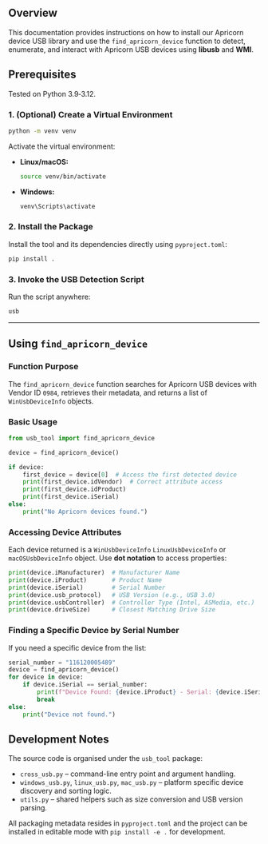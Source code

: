 

## Overview
This documentation provides instructions on how to install our Apricorn device USB library and use the `find_apricorn_device` function to detect, enumerate, and interact with Apricorn USB devices using **libusb** and **WMI**.

## Prerequisites
Tested on Python 3.9‑3.12.
### 1. (Optional) Create a Virtual Environment
```sh
python -m venv venv
```

Activate the virtual environment:
- **Linux/macOS:**
  ```sh
  source venv/bin/activate
  ```
- **Windows:**
  ```sh
  venv\Scripts\activate
  ```

### 2. Install the Package
Install the tool and its dependencies directly using `pyproject.toml`:
```sh
pip install .
```

### 3. Invoke the USB Detection Script
Run the script anywhere:
```sh
usb
```

---

## Using `find_apricorn_device`

### Function Purpose
The `find_apricorn_device` function searches for Apricorn USB devices with Vendor ID `0984`, retrieves their metadata, and returns a list of `WinUsbDeviceInfo` objects.

### Basic Usage
```python
from usb_tool import find_apricorn_device

device = find_apricorn_device()

if device:
    first_device = device[0]  # Access the first detected device
    print(first_device.idVendor)  # Correct attribute access
    print(first_device.idProduct)
    print(first_device.iSerial)
else:
    print("No Apricorn devices found.")
```

### Accessing Device Attributes
Each device returned is a `WinUsbDeviceInfo` `LinuxUsbDeviceInfo` or `macOSUsbDeviceInfo` object. Use **dot notation** to access properties:
```python
print(device.iManufacturer)  # Manufacturer Name
print(device.iProduct)       # Product Name
print(device.iSerial)        # Serial Number
print(device.usb_protocol)   # USB Version (e.g., USB 3.0)
print(device.usbController)  # Controller Type (Intel, ASMedia, etc.)
print(device.driveSize)      # Closest Matching Drive Size
```

### Finding a Specific Device by Serial Number
If you need a specific device from the list:
```python
serial_number = "116120005489"
device = find_apricorn_device()
for device in device:
    if device.iSerial == serial_number:
        print(f"Device Found: {device.iProduct} - Serial: {device.iSerial}")
        break
else:
    print("Device not found.")

```

## Development Notes

The source code is organised under the `usb_tool` package:

* `cross_usb.py` – command-line entry point and argument handling.
* `windows_usb.py`, `linux_usb.py`, `mac_usb.py` – platform specific device discovery and sorting logic.
* `utils.py` – shared helpers such as size conversion and USB version parsing.

All packaging metadata resides in `pyproject.toml` and the project can be installed in editable mode with `pip install -e .` for development.

